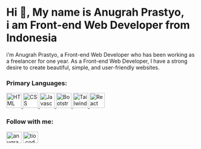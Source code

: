 <h1 align="left">Hi 👋, My name is Anugrah Prastyo, <br> i am Front-end Web Developer from Indonesia</h1>
<p align="left">i'm Anugrah Prastyo, a Front-end Web Developer who has been working as a freelancer for one year. As a Front-end Web Developer, I have a strong desire to create beautiful, simple, and user-friendly websites.</p>

<h3 align="left">Primary Languages:</h3>
<div align="left">
    <a href="https://skillicons.dev/icons?i=html" target="_blank" rel="noreferrer">
        <img src="https://skillicons.dev/icons?i=html" alt="HTML" width="40" height="40"/> 
    </a>
    <a href="https://skillicons.dev/icons?i=css" target="_blank" rel="noreferrer">
        <img src="https://skillicons.dev/icons?i=css" alt="CSS" width="40" height="40"/> 
    </a>
    <a href="https://skillicons.dev/icons?i=js" target="_blank" rel="noreferrer">
        <img src="https://skillicons.dev/icons?i=js" alt="Javascript" width="40" height="40"/> 
    </a>
    <a href="https://skillicons.dev/icons?i=bootstrap" target="_blank" rel="noreferrer">
        <img src="https://skillicons.dev/icons?i=bootstrap" alt="Bootstrap" width="40" height="40"/> 
    </a>
    <a href="https://skillicons.dev/icons?i=tailwind" target="_blank" rel="noreferrer">
        <img src="https://skillicons.dev/icons?i=tailwind" alt="Tailwind" width="40" height="40"/> 
    </a>
    <a href="https://skillicons.dev/icons?i=react" target="_blank" rel="noreferrer">
        <img src="https://skillicons.dev/icons?i=react" alt="React" width="40" height="40"/> 
    </a>
</div>

<h3 align="left">Follow with me:</h3>
<p align="left">
<a href="https://linkedin.com/in/anugrah-prastyo" target="blank"><img align="center" src="https://raw.githubusercontent.com/rahuldkjain/github-profile-readme-generator/master/src/images/icons/Social/linked-in-alt.svg" alt="anugrah-prastyo" height="30" width="40" /></a>
<a href="https://instagram.com/tio.code" target="blank"><img align="center" src="https://raw.githubusercontent.com/rahuldkjain/github-profile-readme-generator/master/src/images/icons/Social/instagram.svg" alt="tio.code" height="30" width="40" /></a>
</p>